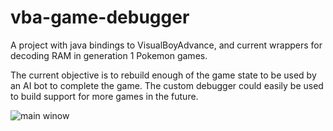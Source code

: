 vba-game-debugger
=================

A project with java bindings to VisualBoyAdvance, and current wrappers for decoding RAM in generation 1 Pokemon games.

The current objective is to rebuild enough of the game state to be used by an AI bot to complete the game. The custom debugger could easily be used to build support for more games in the future. 

![main winow](https://raw.githubusercontent.com/jamesread/vba-game-debugger/master/doc/screenshots/pokemonRed/mainWindow.png)
